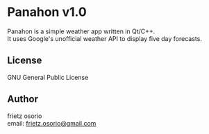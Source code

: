 Panahon v1.0
============

Panahon is a simple weather app written in Qt/C++.  
It uses Google's unofficial weather API to display
five day forecasts.


License
-------

GNU General Public License


Author
------

frietz osorio  
email: frietz.osorio@gmail.com